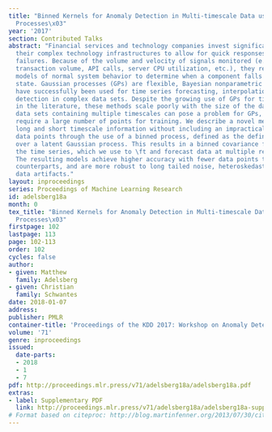 ```yaml
---
title: "Binned Kernels for Anomaly Detection in Multi-timescale Data using Gaussian
  Processes\x03"
year: '2017'
section: Contributed Talks
abstract: "Financial services and technology companies invest significantly in monitoring
  their complex technology infrastructures to allow for quick responses to technology
  failures. Because of the volume and velocity of signals monitored (e.g., customer
  transaction volume, API calls, server CPU utilization, etc.), they require sophisticated
  models of normal system behavior to determine when a component falls into an anomalous
  state. Gaussian processes (GPs) are flexible, Bayesian nonparametric models that
  have successfully been used for time series forecasting, interpolation, and anomaly
  detection in complex data sets. Despite the growing use of GPs for time series analysis
  in the literature, these methods scale poorly with the size of the data. In particular,
  data sets containing multiple timescales can pose a problem for GPs, as they can
  require a large number of points for training. We describe a novel method for including
  long and short timescale information without including an impractical number of
  data points through the use of a binned process, defined as the definite integral
  over a latent Gaussian process. This results in a binned covariance function for
  the time series, which we use to \ft and forecast data at multiple resolutions.
  The resulting models achieve higher accuracy with fewer data points than their non-binned
  counterparts, and are more robust to long tailed noise, heteroskedasticity, and
  data artifacts."
layout: inproceedings
series: Proceedings of Machine Learning Research
id: adelsberg18a
month: 0
tex_title: "Binned Kernels for Anomaly Detection in Multi-timescale Data using Gaussian
  Processes\x03"
firstpage: 102
lastpage: 113
page: 102-113
order: 102
cycles: false
author:
- given: Matthew
  family: Adelsberg
- given: Christian
  family: Schwantes
date: 2018-01-07
address: 
publisher: PMLR
container-title: 'Proceedings of the KDD 2017: Workshop on Anomaly Detection in Finance'
volume: '71'
genre: inproceedings
issued:
  date-parts:
  - 2018
  - 1
  - 7
pdf: http://proceedings.mlr.press/v71/adelsberg18a/adelsberg18a.pdf
extras:
- label: Supplementary PDF
  link: http://proceedings.mlr.press/v71/adelsberg18a/adelsberg18a-supp.pdf
# Format based on citeproc: http://blog.martinfenner.org/2013/07/30/citeproc-yaml-for-bibliographies/
---
```

